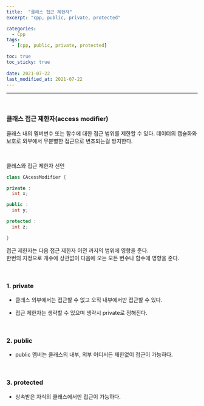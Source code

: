 ```yaml
---
title:  "클래스 접근 제한자"
excerpt: "cpp, public, private, protected"

categories:
  - Cpp
tags:
  - [cpp, public, private, protected]

toc: true
toc_sticky: true
 
date: 2021-07-22
last_modified_at: 2021-07-22
---  
```


***
<br/>

### 클래스 접근 제한자(access modifier)  
클래스 내의 멤버변수 또는 함수에 대한 접근 범위를 제한할 수 있다. 데이터의 캡슐화와 보호로 외부에서 무분별한 접근으로 변조되는걸 방지한다.  

<br/>

클래스와 접근 제한자 선언

```cpp
class CAcessModifier {

private :
  int x;

public :
  int y;

protected :
  int z;

}
```  

접근 제한자는 다음 접근 제한자 이전 까지의 범위에 영향을 준다.  
한번의 지정으로 개수에 상관없이 다음에 오는 모든 변수나 함수에 영향을 준다.

<br/>

### 1. private
  * 클래스 외부에서는 접근할 수 없고 오직 내부에서만 접근할 수 있다.  
  
  * 접근 제한자는 생략할 수 있으며 생략시 private로 정해진다.  

<br/>

### 2. public  
  * public 멤버는 클래스의 내부, 외부 어디서든 제한없이 접근이 가능하다.  

<br/>

### 3. protected
  * 상속받은 자식의 클래스에서만 접근이 가능하다.